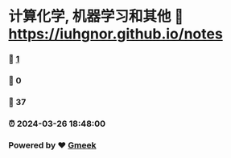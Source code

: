 # 计算化学, 机器学习和其他 :link: https://iuhgnor.github.io/notes 
### :page_facing_up: [1](https://iuhgnor.github.io/notes/tag.html) 
### :speech_balloon: 0 
### :hibiscus: 37 
### :alarm_clock: 2024-03-26 18:48:00 
### Powered by :heart: [Gmeek](https://github.com/Meekdai/Gmeek)
